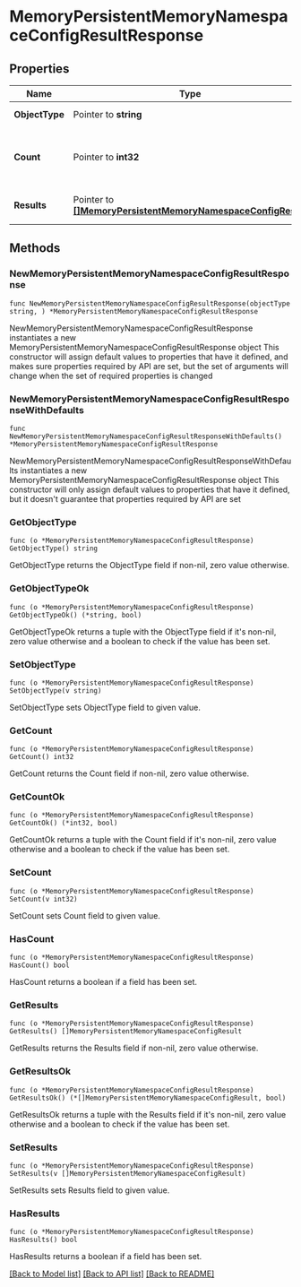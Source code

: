 # MemoryPersistentMemoryNamespaceConfigResultResponse

## Properties

Name | Type | Description | Notes
------------ | ------------- | ------------- | -------------
**ObjectType** | Pointer to **string** | A discriminator value to disambiguate the schema of a HTTP GET response body. | 
**Count** | Pointer to **int32** | The total number of &#39;memory.PersistentMemoryNamespaceConfigResult&#39; resources matching the request, accross all pages. The &#39;Count&#39; attribute is included when the HTTP GET request includes the &#39;$inlinecount&#39; parameter. | [optional] 
**Results** | Pointer to [**[]MemoryPersistentMemoryNamespaceConfigResult**](memory.PersistentMemoryNamespaceConfigResult.md) | The array of &#39;memory.PersistentMemoryNamespaceConfigResult&#39; resources matching the request. | [optional] 

## Methods

### NewMemoryPersistentMemoryNamespaceConfigResultResponse

`func NewMemoryPersistentMemoryNamespaceConfigResultResponse(objectType string, ) *MemoryPersistentMemoryNamespaceConfigResultResponse`

NewMemoryPersistentMemoryNamespaceConfigResultResponse instantiates a new MemoryPersistentMemoryNamespaceConfigResultResponse object
This constructor will assign default values to properties that have it defined,
and makes sure properties required by API are set, but the set of arguments
will change when the set of required properties is changed

### NewMemoryPersistentMemoryNamespaceConfigResultResponseWithDefaults

`func NewMemoryPersistentMemoryNamespaceConfigResultResponseWithDefaults() *MemoryPersistentMemoryNamespaceConfigResultResponse`

NewMemoryPersistentMemoryNamespaceConfigResultResponseWithDefaults instantiates a new MemoryPersistentMemoryNamespaceConfigResultResponse object
This constructor will only assign default values to properties that have it defined,
but it doesn't guarantee that properties required by API are set

### GetObjectType

`func (o *MemoryPersistentMemoryNamespaceConfigResultResponse) GetObjectType() string`

GetObjectType returns the ObjectType field if non-nil, zero value otherwise.

### GetObjectTypeOk

`func (o *MemoryPersistentMemoryNamespaceConfigResultResponse) GetObjectTypeOk() (*string, bool)`

GetObjectTypeOk returns a tuple with the ObjectType field if it's non-nil, zero value otherwise
and a boolean to check if the value has been set.

### SetObjectType

`func (o *MemoryPersistentMemoryNamespaceConfigResultResponse) SetObjectType(v string)`

SetObjectType sets ObjectType field to given value.


### GetCount

`func (o *MemoryPersistentMemoryNamespaceConfigResultResponse) GetCount() int32`

GetCount returns the Count field if non-nil, zero value otherwise.

### GetCountOk

`func (o *MemoryPersistentMemoryNamespaceConfigResultResponse) GetCountOk() (*int32, bool)`

GetCountOk returns a tuple with the Count field if it's non-nil, zero value otherwise
and a boolean to check if the value has been set.

### SetCount

`func (o *MemoryPersistentMemoryNamespaceConfigResultResponse) SetCount(v int32)`

SetCount sets Count field to given value.

### HasCount

`func (o *MemoryPersistentMemoryNamespaceConfigResultResponse) HasCount() bool`

HasCount returns a boolean if a field has been set.

### GetResults

`func (o *MemoryPersistentMemoryNamespaceConfigResultResponse) GetResults() []MemoryPersistentMemoryNamespaceConfigResult`

GetResults returns the Results field if non-nil, zero value otherwise.

### GetResultsOk

`func (o *MemoryPersistentMemoryNamespaceConfigResultResponse) GetResultsOk() (*[]MemoryPersistentMemoryNamespaceConfigResult, bool)`

GetResultsOk returns a tuple with the Results field if it's non-nil, zero value otherwise
and a boolean to check if the value has been set.

### SetResults

`func (o *MemoryPersistentMemoryNamespaceConfigResultResponse) SetResults(v []MemoryPersistentMemoryNamespaceConfigResult)`

SetResults sets Results field to given value.

### HasResults

`func (o *MemoryPersistentMemoryNamespaceConfigResultResponse) HasResults() bool`

HasResults returns a boolean if a field has been set.


[[Back to Model list]](../README.md#documentation-for-models) [[Back to API list]](../README.md#documentation-for-api-endpoints) [[Back to README]](../README.md)


